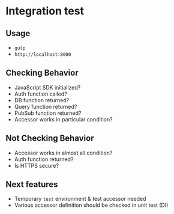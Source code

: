 # Integration test

## Usage
- `gulp`
- `http://localhost:8000`

## Checking Behavior
- JavaScript SDK initialized?
- Auth function called?
- DB function returned?
- Query function returned?
- PubSub function returned?
- Accessor works in particular condition?

## Not Checking Behavior
- Accessor works in almost all condition?
- Auth function returned?
- Is HTTPS secure?

## Next features
- Temporary `test` environment & test accessor needed
- Various accessor definition should be checked in unit test (DI)
